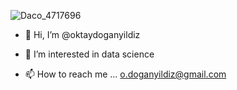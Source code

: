 

![Daco_4717696](https://github.com/oktaydoganyildiz/CLTV-Prediction-With-BG-NBD-ve-Gamma-Gamma/assets/70387935/3fc2f293-8276-4cdd-a8d7-b514e1275bc2)





- 👋 Hi, I’m @oktaydoganyildiz
- 👀 I’m interested in data science 

- 📫 How to reach me ... o.doganyildiz@gmail.com



